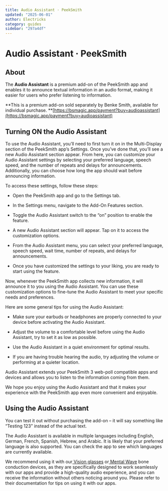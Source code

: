 ```yaml
---
title: Audio Assistant · PeekSmith
updated: "2025-06-01"
author: Electricks
category: guides
sidebar: "297a4df"
---
```


# Audio Assistant · PeekSmith

## About

 
 
 
 
 The **Audio Assistant** is a premium add-on of the PeekSmith app and enables it to announce textual information in an audio format, making it easier for users who prefer listening to information.

**This is a premium add-on sold separately by Benke Smith, available for individual purchase.
**[https://bsmagic.app/payment?buy=audioassistant](https://bsmagic.app/payment?buy=audioassistant)

 
 
 
 
 ## Turning ON the Audio Assistant

 
 
 
 
 
 
 
 
 
 
 
To use the Audio Assistant, you’ll need to first turn it on in the Multi-Display section of the PeekSmith app’s Settings. Once you’ve done that, you’ll see a new Audio Assistant section appear. From here, you can customize your Audio Assistant settings by selecting your preferred language, speech speed, and the number of repeats and delays for announcements. Additionally, you can choose how long the app should wait before announcing information.

To access these settings, follow these steps:

- Open the PeekSmith app and go to the Settings tab.

- In the Settings menu, navigate to the Add-On Features section.

- Toggle the Audio Assistant switch to the “on” position to enable the feature.

- A new Audio Assistant section will appear. Tap on it to access the customization options.

- From the Audio Assistant menu, you can select your preferred language, speech speed, wait time, number of repeats, and delays for announcements.

- Once you have customized the settings to your liking, you are ready to start using the feature.

Now, whenever the PeekSmith app collects new information, it will announce it to you using the Audio Assistant. You can use these customization options to fine-tune the Audio Assistant to meet your specific needs and preferences.

Here are some general tips for using the Audio Assistant:

- Make sure your earbuds or headphones are properly connected to your device before activating the Audio Assistant.

- Adjust the volume to a comfortable level before using the Audio Assistant, try to set it as low as possible.

- Use the Audio Assistant in a quiet environment for optimal results.

- If you are having trouble hearing the audio, try adjusting the volume or performing at a quieter location.

Audio Assistant extends your PeekSmith 3 web-poll compatible apps and devices and allows you to listen to the information coming from them.

We hope you enjoy using the Audio Assistant and that it makes your experience with the PeekSmith app even more convenient and enjoyable.

 
 
 
 
 ## Using the Audio Assistant

 
 
 
 
 

You can test it out without purchasing the add-on – it will say something like “Testing 123” instead of the actual text.

The Audio Assistant is available in multiple languages including English, German, French, Spanish, Hebrew, and Arabic. It is likely that your preferred language is also supported. You can check the app to see which languages are currently available.

We recommend using it with our[ Vision glasses](https://electricks.info/product/vision/) or[ Mental Wave](https://electricks.info/product/mental-wave/) bone conduction devices, as they are specifically designed to work seamlessly with our apps and provide a high-quality audio experience, and you can receive the information without others noticing around you. Please refer to their documentation for tips on using it with our apps.